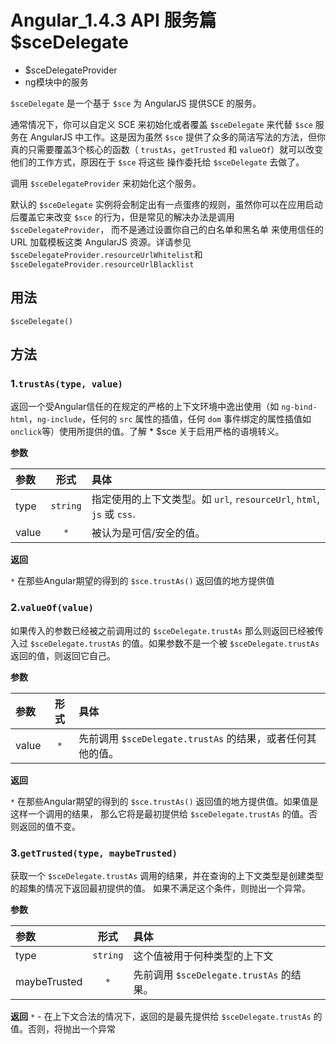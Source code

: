 # Angular_1.4.3 API 服务篇 $sceDelegate

- $sceDelegateProvider
- ng模块中的服务

`$sceDelegate` 是一个基于 `$sce` 为 AngularJS 提供SCE 的服务。

通常情况下，你可以自定义 SCE 来初始化或者覆盖 `$sceDelegate` 来代替 `$sce` 服务在 AngularJS
中工作。这是因为虽然 `$sce` 提供了众多的简洁写法的方法，但你真的只需要覆盖3个核心的函数（
`trustAs`，`getTrusted` 和 `valueOf`）就可以改变他们的工作方式，原因在于 `$sce` 将这些
操作委托给 `$sceDelegate` 去做了。

调用 `$sceDelegateProvider` 来初始化这个服务。

默认的 `$sceDelegate` 实例将会制定出有一点蛋疼的规则，虽然你可以在应用启动后覆盖它来改变 `$sce`
的行为，但是常见的解决办法是调用 `$sceDelegateProvider`， 而不是通过设置你自己的白名单和黑名单
来使用信任的 URL 加载模板这类 AngularJS 资源。详请参见
`$sceDelegateProvider.resourceUrlWhitelist`和 `$sceDelegateProvider.resourceUrlBlacklist`


## 用法

`$sceDelegate()`


## 方法

### 1.`trustAs(type, value)`

返回一个受Angular信任的在规定的严格的上下文环境中逸出使用（如 `ng-bind-html`，`ng-include`，任何的 `src` 属性的插值，任何 `dom` 事件绑定的属性插值如`onclick`等）使用所提供的值。了解 * $sce 关于启用严格的语境转义。


**参数**

| 参数 | 形式 | 具体 |
|:---|:---:|:---|
|type|`string`|	指定使用的上下文类型。如 `url`, `resourceUrl`, `html`, `js` 或 `css`.|
|value|`*`|被认为是可信/安全的值。|

**返回**

`*`	在那些Angular期望的得到的 `$sce.trustAs()` 返回值的地方提供值

### 2.`valueOf(value)`

如果传入的参数已经被之前调用过的 `$sceDelegate.trustAs` 那么则返回已经被传入过
`$sceDelegate.trustAs` 的值。如果参数不是一个被 `$sceDelegate.trustAs` 返回的值，则返回它自己。

**参数**

| 参数 | 形式 | 具体 |
|:-----|:----:|:-----|
|value|`*`| 先前调用 `$sceDelegate.trustAs` 的结果，或者任何其他的值。|


**返回**

`*` 在那些Angular期望的得到的 `$sce.trustAs()` 返回值的地方提供值。如果值是这样一个调用的结果，
那么它将是最初提供给 `$sceDelegate.trustAs` 的值。否则返回的值不变。

### 3.`getTrusted(type, maybeTrusted)`

获取一个 `$sceDelegate.trustAs` 调用的结果，并在查询的上下文类型是创建类型的超集的情况下返回最初提供的值。
如果不满足这个条件，则抛出一个异常。

**参数**

| 参数 | 形式 | 具体 |
|:-----|:----:|:-----|
|type|`string`|	这个值被用于何种类型的上下文|
|maybeTrusted|`*`| 先前调用 `$sceDelegate.trustAs` 的结果。|

**返回**
`*` -	在上下文合法的情况下，返回的是最先提供给 `$sceDelegate.trustAs` 的值。否则，将抛出一个异常
